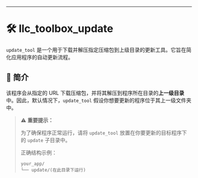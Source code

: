 ---

# 🛠️ llc_toolbox_update

`update_tool` 是一个用于下载并解压指定压缩包到上级目录的更新工具。它旨在简化应用程序的自动更新流程。

## 📌 简介

该程序会从指定的 URL 下载压缩包，并将其解压到程序所在目录的**上一级目录**中。因此，默认情况下，`update_tool` 假设你想要更新的程序位于其上一级文件夹中。

> ⚠️ **重要提示：**
>
> 为了确保程序正常运行，请将 `update_tool` 放置在你要更新的目标程序下的 `update` 子目录中。
>
> 正确结构示例：
> ```
> your_app/
> └── update/(在此目录下运行)
> ```
